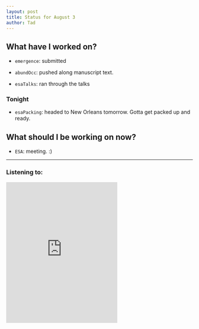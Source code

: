 ```yaml
---
layout: post 
title: Status for August 3 
author: Tad
---
```


## What have I worked on?

* `emergence`: submitted

* `abundOcc`: pushed along manuscript text. 

* `esaTalks`: ran through the talks



### Tonight

* `esaPacking`: headed to New Orleans tomorrow. Gotta get packed up and ready.





## What should I be working on now?

* `ESA`: meeting. :)





--- 



### Listening to:

<iframe src='https://embed.spotify.com/?uri=spotify%3Atrack%3A58yZtPYXva1hzg8CaVvVuX' width='300' height='380' frameborder='0' allowtransparency='true'></iframe>

<i class='fa fa-code' style='color:pink'></i>
